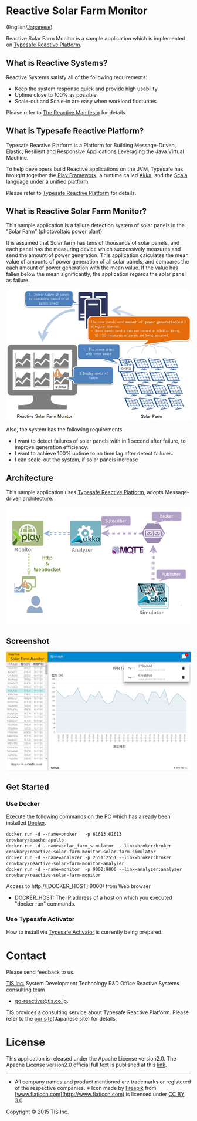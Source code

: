 Reactive Solar Farm Monitor
===========================

(English/[Japanese](README.ja.md))

Reactive Solar Farm Monitor is a sample application which is implemented on [Typesafe Reactive Platform](http://www.typesafe.com/products/typesafe-reactive-platform).

What is Reactive Systems?
--------------------------
Reactive Systems satisfy all of the following requirements:
* Keep the system response quick and provide high usability
* Uptime close to 100% as possible
* Scale-out and Scale-in are easy when workload fluctuates

Please refer to [The Reactive Manifesto](http://www.reactivemanifesto.org/) for details.

What is Typesafe Reactive Platform?
---------------------------------

Typesafe Reactive Platform is a Platform for Building Message-Driven, Elastic, Resilient
and Responsive Applications Leveraging the Java Virtual Machine.

To help developers build Reactive applications on the JVM,
Typesafe has brought together the [Play Framework](https://playframework.com/), a runtime
called [Akka](http://akka.io/), and the [Scala](http://www.scala-lang.org/) language under a unified platform.

Please refer to [Typesafe Reactive Platform](http://www.typesafe.com/products/typesafe-reactive-platform) for details.

What is Reactive Solar Farm Monitor?
----
This sample application is a failure detection system of solar panels in the "Solar Farm" (photovoltaic power plant).

It is assumed that Solar farm has tens of thousands of solar panels, and each panel has the measuring device which successively measures and send the amount of power generation. This application calculates the mean value of amounts of power generation of all solar panels, and compares the each amount of power generation with the mean value. If the value has fallen below the mean significantly, the application regards the solar panel as failure.


![abstract](img/reactive-solar-farm-monitor_abstract.png)

Also, the system has the following requirements.

* I want to detect failures of solar panels with in 1 second after failure, to improve generation efficiency.
* I want to achieve 100% uptime to no time lag after detect failures.
* I can scale-out the system, if solar panels increase

Architecture
--------------
This sample application uses [Typesafe Reactive Platform](http://www.typesafe.com/products/typesafe-reactive-platform), adopts Message-driven architecture.

![architecture](img/reactive-solar-farm-monitor_architecture.png)

Screenshot
------------------

![screenshot](img/reactive-solar-farm-monitor_screenshot.png)

Get Started
---------

### Use Docker

Execute the following commands on the PC which has already been installed [Docker](https://www.docker.com/).

~~~
docker run -d --name=broker   -p 61613:61613                        crowbary/apache-apollo
docker run -d --name=solar_farm_simulator  --link=broker:broker     crowbary/reactive-solar-farm-monitor-solar-farm-simulator
docker run -d --name=analyzer -p 2551:2551 --link=broker:broker     crowbary/reactive-solar-farm-monitor-analyzer
docker run -d --name=monitor  -p 9000:9000 --link=analyzer:analyzer crowbary/reactive-solar-farm-monitor
~~~

Access to http://[DOCKER_HOST]:9000/ from Web browser

* DOCKER_HOST: The IP address of a host on which you executed "docker run" commands.

### Use Typesafe Activator

How to install via [Typesafe Activator](https://www.typesafe.com/get-started) is currently being prepared.

# Contact

Please send feedback to us.

[TIS Inc.](http://www.tis.com/)
System Development Technology R&D Office
Reactive Systems consulting team

* <go-reactive@tis.co.jp>.

TIS provides a consulting service about Typesafe Reactive Platform. Please refer to the [our site](http://www.tis.jp/service_solution/goreactive/)(Japanese site) for details.

# License

This application is released under the Apache License version2.0.
The Apache License version2.0 official full text is published at this [link](http://www.apache.org/licenses/LICENSE-2.0.html).

---------

* All company names and product mentioned are trademarks or registered of the respective companies.
※ Icon made by [Freepik](http://www.freepik.com) from [www.flaticon.com](http://www.flaticon.com) is licensed under [CC BY 3.0](http://creativecommons.org/licenses/by/3.0/)

Copyright © 2015 TIS Inc.
